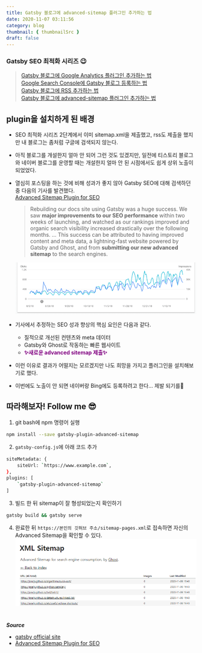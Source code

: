 ```yaml
---
title: Gatsby 블로그에 advanced-sitemap 플러그인 추가하는 법
date: 2020-11-07 03:11:56
category: blog
thumbnail: { thumbnailSrc }
draft: false
---
```


### Gatsby  SEO 최적화 시리즈 😉  
> [Gatsby 블로그에 Google Analytics 플러그인 추가하는 법](https://janeljs.github.io/blog/google-analytics/)    
[Google Search Console에 Gatsby 블로그 등록하는 법](https://janeljs.github.io/blog/google-search-console/)   
[Gatsby 블로그에 RSS 추가하는 법](https://janeljs.github.io/blog/rss/)     
[Gatsby 블로그에 advanced-sitemap 플러그인 추가하는 법](https://janeljs.github.io/blog/gatsby-advanced/)    

## plugin을 설치하게 된 배경
- SEO 최적화 시리즈 2단계에서 이미 sitemap.xml을 제출했고, rss도 제출을 했지만 내 블로그는 좀처럼 구글에 검색되지 않는다.
- 아직 블로그를 개설한지 얼마 안 되어 그런 것도 있겠지만, 일전에 티스토리 블로그와 네이버 블로그를 운영할 때는 개설한지 얼마 안 된 시점에서도 쉽게 상위 노출이 되었었다. 
- 열심히 포스팅을 하는 것에 비해 성과가 좋지 않아 Gatsby SEO에 대해 검색하던 중 다음의 기사를 발견했다.  
	[Advanced Sitemap Plugin for SEO](https://www.gatsbyjs.com/blog/2019-05-07-advanced-sitemap-plugin-for-seo)

	> Rebuilding our docs site using Gatsby was a huge success. We saw **major improvements to our SEO performance** within two weeks of launching, and watched as our rankings improved and organic search visibility increased drastically over the following months.
	...
	This success can be attributed to having improved content and meta data, a lightning-fast website powered by Gatsby and Ghost, and from **submitting our new advanced sitemap** to the search engines. 

	![seo](./images/seo_results.png)

- 기사에서 추정하는 SEO 성과 향상의 핵심 요인은 다음과 같다.  
	- 질적으로 개선된 컨텐츠와 meta 데이터
	- Gatsby와 Ghost로 작동하는 빠른 웹사이트 
	- <span style="color:purple">**✨새로운 advanced sitemap 제출✨**</span>
- 이런 이유로 결과가 어떨지는 모르겠지만 나도 희망을 가지고 플러그인을 설치해보기로 했다. 
- 이번에도 노출이 안 되면 네이버랑 Bing에도 등록하려고 한다... 제발 되기를🙏

## 따라해보자! Follow me 😎

1. git bash에 npm 명령어 실행
```bash
npm install --save gatsby-plugin-advanced-sitemap
```

2. `gatsby-config.js`에 아래 코드 추가 
```bash
siteMetadata: {
    siteUrl: `https://www.example.com`,
},
plugins: [
    `gatsby-plugin-advanced-sitemap`
]
```
3. 빌드 한 뒤 sitemap이 잘 형성되었는지 확인하기 
```bash
gatsby build && gatsby serve
```
4. 완료한 뒤 `https://본인의 깃허브 주소/sitemap-pages.xml`로 접속하면 자신의 Advanced Sitemap을 확인할 수 있다.
![advancedsitemap](./images/sitemapadvanced.png)


#

***Source***

- [gatsby official site](https://www.gatsbyjs.com/plugins/gatsby-plugin-advanced-sitemap/)  
- [Advanced Sitemap Plugin for SEO](https://www.gatsbyjs.com/blog/2019-05-07-advanced-sitemap-plugin-for-seo)